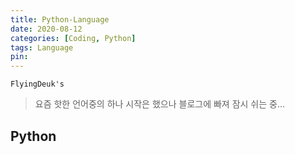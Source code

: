 ```yaml
---
title: Python-Language
date: 2020-08-12
categories: [Coding, Python]
tags: Language
pin:
---
```


`FlyingDeuk's`
> 요즘 핫한 언어중의 하나 시작은 했으나 블로그에 빠져 잠시 쉬는 중...

## Python
